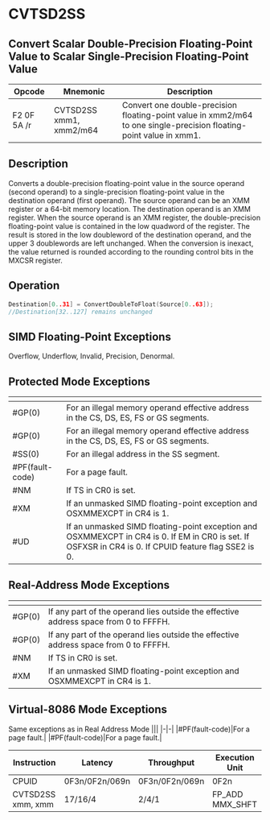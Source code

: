# CVTSD2SS
 
## Convert Scalar Double-Precision Floating-Point Value to Scalar Single-Precision Floating-Point Value
 
 
|Opcode|Mnemonic|Description|
|-|-|-|
|F2 0F 5A /r|CVTSD2SS xmm1, xmm2/m64|Convert one double-precision floating-point value in xmm2/m64 to one single-precision floating-point value in xmm1.|
 
## Description
 
Converts a double-precision floating-point value in the source operand (second operand) to a single-precision floating-point value in the destination operand (first operand). The source operand can be an XMM register or a 64-bit memory location. The destination operand is an XMM register. When the source operand is an XMM register, the double-precision floating-point value is contained in the low quadword of the register. The result is stored in the low doubleword of the destination operand, and the upper 3 doublewords are left unchanged. When the conversion is inexact, the value returned is rounded according to the rounding control bits in the MXCSR register.
 
 
## Operation
 
```c
Destination[0..31] = ConvertDoubleToFloat(Source[0..63]);
//Destination[32..127] remains unchanged

```
 
 
## SIMD Floating-Point Exceptions
 
Overflow, Underflow, Invalid, Precision, Denormal.
 
## Protected Mode Exceptions
 
|[]()||
|-|-|
|#GP(0)|For an illegal memory operand effective address in the CS, DS, ES, FS or GS segments.|
|#GP(0)|For an illegal memory operand effective address in the CS, DS, ES, FS or GS segments.|
|#SS(0)|For an illegal address in the SS segment.|
|#PF(fault-code)|For a page fault.|
|#NM|If TS in CR0 is set.|
|#XM|If an unmasked SIMD floating-point exception and OSXMMEXCPT in CR4 is 1.|
|#UD|If an unmasked SIMD floating-point exception and OSXMMEXCPT in CR4 is 0. If EM in CR0 is set. If OSFXSR in CR4 is 0. If CPUID feature flag SSE2 is 0.|
 
## Real-Address Mode Exceptions
 
|[]()||
|-|-|
|#GP(0)|If any part of the operand lies outside the effective address space from 0 to FFFFH.|
|#GP(0)|If any part of the operand lies outside the effective address space from 0 to FFFFH.|
|#NM|If TS in CR0 is set.|
|#XM|If an unmasked SIMD floating-point exception and OSXMMEXCPT in CR4 is 1.|
 
## Virtual-8086 Mode Exceptions
 
Same exceptions as in Real Address Mode
|[]()||
|-|-|
|#PF(fault-code)|For a page fault.|
|#PF(fault-code)|For a page fault.|
 
|Instruction|Latency|Throughput|Execution Unit|
|-|-|-|-|
|CPUID|0F3n/0F2n/069n|0F3n/0F2n/069n|0F2n|
|CVTSD2SS xmm, xmm|17/16/4|2/4/1|FP_ADD MMX_SHFT|
